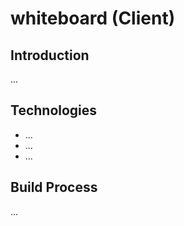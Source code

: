 # whiteboard (Client)

## Introduction

...

## Technologies

* ...
* ...
* ...

## Build Process

...

